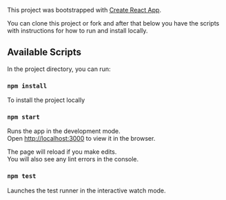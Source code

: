 This project was bootstrapped with [Create React App](https://github.com/facebook/create-react-app).

You can clone this project or fork and after that below you have the scripts with instructions for how to run and install locally.

## Available Scripts

In the project directory, you can run:

### `npm install`

To install the project locally

### `npm start`

Runs the app in the development mode.<br />
Open [http://localhost:3000](http://localhost:3000) to view it in the browser.

The page will reload if you make edits.<br />
You will also see any lint errors in the console.

### `npm test`

Launches the test runner in the interactive watch mode.<br />